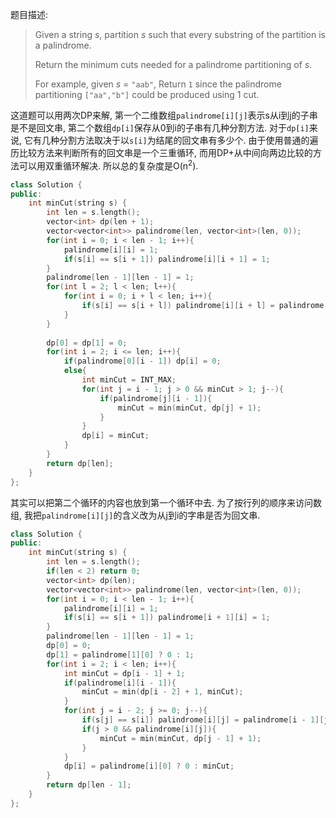 题目描述:

> Given a string *s*, partition *s* such that every substring of the partition is a palindrome.
>
> Return the minimum cuts needed for a palindrome partitioning of *s*.
>
> For example, given *s* = `"aab"`,
> Return `1` since the palindrome partitioning `["aa","b"]` could be produced using 1 cut.

这道题可以用两次DP来解, 第一个二维数组`palindrome[i][j]`表示s从i到j的子串是不是回文串, 第二个数组`dp[i]`保存从0到i的子串有几种分割方法. 对于`dp[i]`来说, 它有几种分割方法取决于以`s[i]`为结尾的回文串有多少个. 由于使用普通的遍历比较方法来判断所有的回文串是一个三重循环, 而用DP+从中间向两边比较的方法可以用双重循环解决. 所以总的复杂度是O(n<sup>2</sup>).

```c++
class Solution {
public:
    int minCut(string s) {
        int len = s.length();
        vector<int> dp(len + 1);
        vector<vector<int>> palindrome(len, vector<int>(len, 0));
        for(int i = 0; i < len - 1; i++){
            palindrome[i][i] = 1;
            if(s[i] == s[i + 1]) palindrome[i][i + 1] = 1;
        }
        palindrome[len - 1][len - 1] = 1;
        for(int l = 2; l < len; l++){
            for(int i = 0; i + l < len; i++){
                if(s[i] == s[i + l]) palindrome[i][i + l] = palindrome[i + 1][i + l - 1];
            }
        }
      
        dp[0] = dp[1] = 0;
        for(int i = 2; i <= len; i++){
            if(palindrome[0][i - 1]) dp[i] = 0;
            else{
                int minCut = INT_MAX;
                for(int j = i - 1; j > 0 && minCut > 1; j--){
                    if(palindrome[j][i - 1]){
                        minCut = min(minCut, dp[j] + 1);
                    }
                }
                dp[i] = minCut;
            }
        }
        return dp[len];
    }
};
```

其实可以把第二个循环的内容也放到第一个循环中去. 为了按行列的顺序来访问数组, 我把`palindrome[i][j]`的含义改为从j到i的字串是否为回文串.

```c++
class Solution {
public:
    int minCut(string s) {
        int len = s.length();
        if(len < 2) return 0;
        vector<int> dp(len);
        vector<vector<int>> palindrome(len, vector<int>(len, 0));
        for(int i = 0; i < len - 1; i++){
            palindrome[i][i] = 1;
            if(s[i] == s[i + 1]) palindrome[i + 1][i] = 1;
        }
        palindrome[len - 1][len - 1] = 1;
        dp[0] = 0;
        dp[1] = palindrome[1][0] ? 0 : 1;
        for(int i = 2; i < len; i++){
            int minCut = dp[i - 1] + 1;
            if(palindrome[i][i - 1]){
                minCut = min(dp[i - 2] + 1, minCut);
            }
            for(int j = i - 2; j >= 0; j--){
                if(s[j] == s[i]) palindrome[i][j] = palindrome[i - 1][j + 1];
                if(j > 0 && palindrome[i][j]){
                    minCut = min(minCut, dp[j - 1] + 1);
                }
            }
            dp[i] = palindrome[i][0] ? 0 : minCut;
        }
        return dp[len - 1];
    }
};
```

